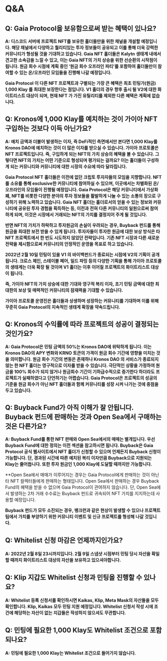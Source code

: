 # Q\&A

## Q: Gaia Protocol을 보유함으로써 받는 혜택이 있나요?

**A: 디스코드 서버에 프로젝트 NFT를 보유한 홀더들만을 위한 채널을 개설할 예정입니다. 해당 채널에서 다양하고 퀄리티있는 투자 정보들이 공유되고 이를 통해 더욱 강력한 커뮤니티가 형성될 것을 기대하고 있습니다. Gaia NFT 홀더들은 Kalytn 생태계 내에서 견고한 소속감을 느낄 수 있고, 이는 Gaia NFT의 가치 상승을 위한 선순환의 시작점이 됩니다. 원금 회수 시점에 계획 중인 ‘원금 회수 오프라인 파티’를 포함하여 홀더들만이 참여할 수 있는 온/오프라인 모임들을 진행해 나갈 예정입니다.**

**Gaia Protocol 이 다른 NFT 프로젝트과 구별되는 가장 큰 혜택은 최초 민팅가(원금) 1,000 Klay 를 최대한 보장한다는 점입니다. V1 홀더의 경우 향후 출시 될 V2에 대한 화이트리스트 대상이 되며, 현재 NFT 가 가진 유틸리티를 제외한 다른 혜택은 계획에 없습니다.**

## Q: Kronos에 1,000 Klay를 예치하는 것이 가이아 NFT 구입하는 것보다 이득 아닌가요?

**A: 예치 금액과 더불어 발생하는 이자, 즉 DeFi적인 측면에서만 본다면 1,000 Klay를 Kronos DAO에 예치하는 것이 더 많은 이자를 받으실 수 있습니다. 가이아 프로토콜은 NFT 프로젝트입니다. 즉, 구입하게 되는 NFT의 가치 상승의 혜택을 볼 수 있습니다. 그렇다면 NFT의 가치는 어떤 기준으로 형성되며 평가되는 걸까요? 이는 홀더들이 구성하게 되는 커뮤니티와 커뮤니티에 대한 시장의 수요에 따라 달라집니다.**

**Gaia Protocol NFT 홀더들은 이전에 없던 크립토 투자자들의 모임을 지향합니다. NFT를 소유를 통해 exclusive한 커뮤니티에 참여하실 수 있으며, 이곳에서는 차별화된 온/오프라인의 모임들이 진행될 예정입니다. Gaia Protocol은 해당 커뮤니티에서 가상화폐, NFT를 비롯한 다양한 분야의 투자 정보들을 활발하게 나눌 수 있는 소통의 장으로 구성하기 위해 노력하고 있습니다. Gaia NFT 홀더는 홀더로서의 얻을 수 있는 정보와 커뮤니티에 공유된 투자 경험을 획득하는 등, 이전과 전혀 다른 커뮤니티의 일원으로써 참여하게 되며, 이것은 시장에서 거래되는 NFT의 가치를 결정지어 주게 될 것입니다.**

**반면 NFT의 가치가 하락하고 투자원금의 손실이 우려되는 경우, Buyback 펀드를 통해 원금을 최대한 보전 받을 수 있게 됩니다. 투자자들이 투자한 원금에 대한 보상 방식은 타 NFT 프로젝트에서 한 번도 시도하지 않았던 전략입니다. 기존 NFT 시장과 다른 새로운 전략을 제시함으로써 커뮤니티의 안정적인 운영을 목표로 하고 있습니다.**

**2022년 2월 10일 민팅이 있을 V1 의 바이백펀드가 종료되는 시점에 V2의 기획이 공개됩니다. 크로스 체인, 스테이블 페어, 일드 파밍 등의 다양한 기획을 통해 가이아 프로토콜의 생태계는 더욱 확장 될 것이며 V1 홀더는 이후 이어질 프로젝트의 화이트리스트 대상이 됩니다.**

**즉, 가이아 NFT의 가치 상승에 대한 기대와 영구적 복리 이자, 초기 민팅 금액에 대한 최대한의 보상 및 매력적인 커뮤니티의 잠재력을 기대할 수 있습니다.**

**가이아 프로토콜 운영진은 홀더들과 상생하며 성장하는 커뮤니티를 기대하며 이를 위해 꾸준히 Gaia Protocol의 지속적인 생태계 확장을 약속드립니다.**

## Q: Kronos의 수익률에 따라 프로젝트의 성공이 결정되는 것인가요?

**A: Gaia Protocol은 민팅 금액의 50%는 Kronos DAO에 위탁하게 됩니다. 이는 Kronos DAO의 APY 변화와 KRNO 토큰의 가격이 원금 회수 기간에 영향을 미치는 것을 의미합니다. 원금 회수 기간의 변동은 존재하나 Kronos DAO 의 서비스가 종료되지 않는 한 NFT 홀더는 영구적으로 이자를 받을 수 있습니다. 극단적인 상황을 가정하여 원금을 100% 회수가 되지 않거나 원금회수 기간이 기하급수적으로 증가한다 하더라도 프로젝트가 실패하였다고 단언하기는 어렵습니다. Gaia Protocol은 프로젝트의 성공의 기준을 원금 회수가 아닌 NFT 홀더들과 함께 커뮤니티를 성장 시켜 나가는 것에 중점을 두고 있습니다.**

## Q: Buyback Fund가 아직 이해가 잘 안됩니다. Buyback 펀드에 판매하는 것과 Open Sea에서 구매하는 것은 다른가요?

**A: Buyback Fund를 통한 NFT 판매와 Open Sea에서의 매매는 별개입니다. 우선 Buyback Fund에 대한 정의는 이전 섹션을 참고하시면 됩니다. Buyback은 Gaia Protocol 공식 웹사이트에서 NFT 홀더가 신청할 수 있으며 언제든지 Buyback 신청이 가능합니다. 단, 경과된 시간에 따른 예치된 복리 이자만큼 Buyback으로 지원되는 Klay는 줄어듭니다. 또한 투자 원금인 1,000 Klay에 도달할 때까지만 가능합니다.**

\*\*Open Sea에서 매매가 이루어지는 경우는 Gaia Protocol에게 판매하는 것이 아닌 타 NFT 컬렉터들에게 판매하는 형태입니다. Open Sea에서 판매하는 경우 Buyback Fund의 혜택을 받을 수 없으며 Gaia Protocol이 관여하지 않습니다. 단, Open Sea에서 발생하는 2차 거래 수수료는 Buyback 펀드로 귀속되어 NFT 가치를 지지하는데 사용할 예정입니다.

**Buyback 펀드가 모두 소진되는 경우, 뱅크런과 같은 현상이 발생할 수 있으나 프로젝트팀에서 가치를 부양하기 위한 커뮤니티 이벤트 및 신규 프로젝트를 형성해 나갈 것입니다.**

## Q: Whitelist 신청 마감은 언제까지인가요?

#### A: 2022년 2월 8일 23시까지입니다. 2월 9일 스냅샷 시점부터 민팅 당시 자산을 확일할 때까지 화이트리스트 대상의 자산을 보유하고 있으셔야합니다.

## Q: Klip 지갑도 Whitelist 신청과 민팅을 진행할 수 있나요?

#### A: Whitelist 등록 신청서를 확인하시면 Kaikas, Klip, Meta Mask의 자산들을 모두 확인합니다. Klip, Kaikas 모두 민팅 지원 예정입니다. Whitelist 신청서 작성 시에 조건에 해당하는 자산이 없는 지갑들은 작성하지 않으셔도 무관합니다.

## Q: 민팅에 필요한 1,000 Klay도 Whitelist 조건으로 포함되나요?

#### A: 민팅에 필요한 1,000 Klay는 Whitelist 조건으로 들어가지 않습니다.
